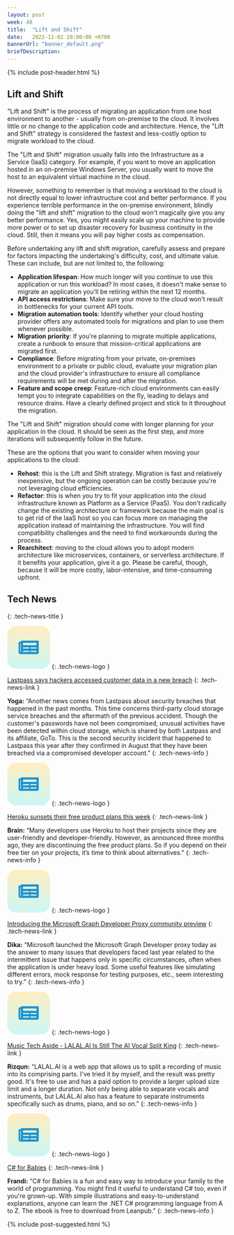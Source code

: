```yaml
---
layout: post
week: 48
title:  "Lift and Shift"
date:   2022-12-02 20:00:00 +0700
bannerUrl: "banner_default.png"
briefDescription: 
---
```


{% include post-header.html %}

## Lift and Shift

"Lift and Shift" is the process of migrating an application from one host environment to another - usually from on-premise to the cloud. It involves little or no change to the application code and architecture. Hence, the "Lift and Shift" strategy is considered the fastest and less-costly option to migrate workload to the cloud.

The "Lift and Shift" migration usually falls into the Infrastructure as a Service (IaaS) category. For example, if you want to move an application hosted in an on-premise Windows Server, you usually want to move the host to an equivalent virtual machine in the cloud.

However, something to remember is that moving a workload to the cloud is not directly equal to lower infrastructure cost and better performance. If you experience terrible performance in the on-premise environment, blindly doing the "lift and shift" migration to the cloud won't magically give you any better performance. Yes, you might easily scale up your machine to provide more power or to set up disaster recovery for business continuity in the cloud. Still, then it means you will pay higher costs as compensation.

Before undertaking any lift and shift migration, carefully assess and prepare for factors impacting the undertaking's difficulty, cost, and ultimate value. These can include, but are not limited to, the following:

- **Application lifespan**: How much longer will you continue to use this application or run this workload? In most cases, it doesn't make sense to migrate an application you'll be retiring within the next 12 months.
- **API access restrictions**: Make sure your move to the cloud won't result in bottlenecks for your current API tools.
- **Migration automation tools**: Identify whether your cloud hosting provider offers any automated tools for migrations and plan to use them whenever possible.
- **Migration priority**: If you're planning to migrate multiple applications, create a runbook to ensure that mission-critical applications are migrated first.
- **Compliance**: Before migrating from your private, on-premises environment to a private or public cloud, evaluate your migration plan and the cloud provider's infrastructure to ensure all compliance requirements will be met during and after the migration.
- **Feature and scope creep**: Feature-rich cloud environments can easily tempt you to integrate capabilities on the fly, leading to delays and resource drains. Have a clearly defined project and stick to it throughout the migration.


The "Lift and Shift" migration should come with longer planning for your application in the cloud. It should be seen as the first step, and more iterations will subsequently follow in the future.

These are the options that you want to consider when moving your applications to the cloud:

- **Rehost**: this is the Lift and Shift strategy. Migration is fast and relatively inexpensive, but the ongoing operation can be costly because you're not leveraging cloud efficiencies.
- **Refactor**: this is when you try to fit your application into the cloud infrastructure known as Platform as a Service (PaaS). You don't radically change the existing architecture or framework because the main goal is to get rid of the IaaS host so you can focus more on managing the application instead of maintaining the infrastructure. You will find compatibility challenges and the need to find workarounds during the process.
- **Rearchitect**: moving to the cloud allows you to adopt modern architecture like microservices, containers, or serverless architecture. If it benefits your application, give it a go. Please be careful, though, because it will be more costly, labor-intensive, and time-consuming upfront.

## Tech News
{: .tech-news-title }

![memo](/assets/images/tech-news.svg)
{: .tech-news-logo }

[Lastpass says hackers accessed customer data in a new breach](https://blog.lastpass.com/2022/11/notice-of-recent-security-incident/)
{: .tech-news-link }

__Yoga:__ “Another news comes from Lastpass about security breaches that happened in the past months. This time concerns third-party cloud storage service breaches and the aftermath of the previous accident. Though the customer's passwords have not been compromised, unusual activities have been detected within cloud storage, which is shared by both Lastpass and its affiliate, GoTo. This is the second security incident that happened to Lastpass this year after they confirmed in August that they have been breached via a compromised developer account.”
{: .tech-news-info }

![memo](/assets/images/tech-news.svg)
{: .tech-news-logo }

[Heroku sunsets their free product plans this week](https://blog.heroku.com/next-chapter)
{: .tech-news-link }

__Brain:__ “Many developers use Heroku to host their projects since they are user-friendly and developer-friendly. However, as announced three months ago, they are discontinuing the free product plans. So if you depend on their free tier on your projects, it’s time to think about alternatives.”
{: .tech-news-info }

![memo](/assets/images/tech-news.svg)
{: .tech-news-logo }

[Introducing the Microsoft Graph Developer Proxy community preview](https://devblogs.microsoft.com/microsoft365dev/introducing-the-microsoft-graph-developer-proxy-community-preview/)
{: .tech-news-link }

__Dika:__ “Microsoft launched the Microsoft Graph Developer proxy today as the answer to many issues that developers faced last year related to the intermittent issue that happens only in specific circumstances, often when the application is under heavy load. Some useful features like simulating different errors, mock response for testing purposes, etc., seem interesting to try.”
{: .tech-news-info }

![memo](/assets/images/tech-news.svg)
{: .tech-news-logo }

[Music Tech Aside - LALAL.AI Is Still The AI Vocal Split King](https://dev.to/elliotmangini/music-tech-aside-lalalai-is-still-the-ai-vocal-split-king-2e2)
{: .tech-news-link }

__Rizqun:__ “LALAL.AI is a web app that allows us to split a recording of music into its comprising parts. I've tried it by myself, and the result was pretty good. It's free to use and has a paid option to provide a larger upload size limit and a longer duration. Not only being able to separate vocals and instruments, but LALAL.AI also has a feature to separate instruments specifically such as drums, piano, and so on.”
{: .tech-news-info }

![memo](/assets/images/tech-news.svg)
{: .tech-news-logo }

[C# for Babies](https://leanpub.com/csharp-for-babies)
{: .tech-news-link }

__Frandi:__ “C# for Babies is a fun and easy way to introduce your family to the world of programming. You might find it useful to understand C# too, even if you're grown-up. With simple illustrations and easy-to-understand explanations, anyone can learn the .NET C# programming language from A to Z. The ebook is free to download from Leanpub.”
{: .tech-news-info }

{% include post-suggested.html %}
